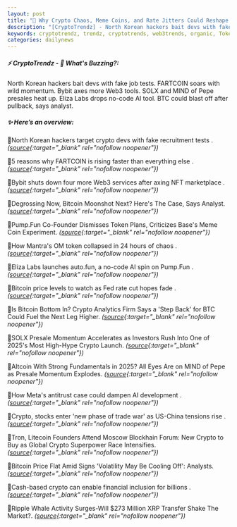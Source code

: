 ```yaml
---
layout: post
title: "🌇 Why Crypto Chaos, Meme Coins, and Rate Jitters Could Reshape 2025"
description: "[CryptoTrendz] - North Korean hackers bait devs with fake job tests. FARTCOIN soars with wild momentum. Bybit axes more Web3 tools. SOLX and MIND of Pepe presales heat up. Eliza Labs drops no-code AI tool. BTC could blast off after pullback, says analyst."
keywords: cryptotrendz, trendz, cryptotrends, web3trends, organic, Token, Web3, NFT, AI, marketplace, Bitcoin, Pepe, BTC, Investors, XRP, crypto
categories: dailynews
---
```


##### ⚡ CryptoTrendz - 📌 *What's Buzzing?:*

North Korean hackers bait devs with fake job tests. FARTCOIN soars with wild momentum. Bybit axes more Web3 tools. SOLX and MIND of Pepe presales heat up. Eliza Labs drops no-code AI tool. BTC could blast off after pullback, says analyst.

##### ✨ *Here’s an overview:*


🔹North Korean hackers target crypto devs with fake recruitment tests . *([source](https://s.avyag.com/2llp){:target="_blank" rel="nofollow noopener"})*

🔹5 reasons why FARTCOIN is rising faster than everything else . *([source](https://s.avyag.com/w9yx){:target="_blank" rel="nofollow noopener"})*

🔹Bybit shuts down four more Web3 services after axing NFT marketplace . *([source](https://s.avyag.com/4sen){:target="_blank" rel="nofollow noopener"})*

🔹Degrossing Now, Bitcoin Moonshot Next? Here's The Case, Says Analyst. *([source](https://s.avyag.com/y616){:target="_blank" rel="nofollow noopener"})*

🔹Pump.Fun Co-Founder Dismisses Token Plans, Criticizes Base's Meme Coin Experiment. *([source](https://s.avyag.com/nr0j){:target="_blank" rel="nofollow noopener"})*

🔹How Mantra's OM token collapsed in 24 hours of chaos . *([source](https://s.avyag.com/oevp){:target="_blank" rel="nofollow noopener"})*

🔹Eliza Labs launches auto.fun, a no-code AI spin on Pump.Fun . *([source](https://s.avyag.com/gbyo){:target="_blank" rel="nofollow noopener"})*

🔹Bitcoin price levels to watch as Fed rate cut hopes fade . *([source](https://s.avyag.com/mr2t){:target="_blank" rel="nofollow noopener"})*

🔹Is Bitcoin Bottom In? Crypto Analytics Firm Says a 'Step Back' for BTC Could Fuel the Next Leg Higher. *([source](https://s.avyag.com/evmk){:target="_blank" rel="nofollow noopener"})*

🔹SOLX Presale Momentum Accelerates as Investors Rush Into One of 2025's Most High-Hype Crypto Launch. *([source](https://s.avyag.com/1s56){:target="_blank" rel="nofollow noopener"})*

🔹Altcoin With Strong Fundamentals in 2025? All Eyes Are on MIND of Pepe as Presale Momentum Explodes. *([source](https://s.avyag.com/hkai){:target="_blank" rel="nofollow noopener"})*

🔹How Meta's antitrust case could dampen AI development . *([source](https://s.avyag.com/p8ci){:target="_blank" rel="nofollow noopener"})*

🔹Crypto, stocks enter 'new phase of trade war' as US-China tensions rise . *([source](https://s.avyag.com/yflt){:target="_blank" rel="nofollow noopener"})*

🔹Tron, Litecoin Founders Attend Moscow Blockhain Forum: New Crypto to Buy as Global Crypto Superpower Race Intensifies. *([source](https://s.avyag.com/dbjv){:target="_blank" rel="nofollow noopener"})*

🔹Bitcoin Price Flat Amid Signs 'Volatility May Be Cooling Off': Analysts. *([source](https://s.avyag.com/24fg){:target="_blank" rel="nofollow noopener"})*

🔹Cash-based crypto can enable financial inclusion for billions . *([source](https://s.avyag.com/chqq){:target="_blank" rel="nofollow noopener"})*

🔹Ripple Whale Activity Surges-Will $273 Million XRP Transfer Shake The Market?. *([source](https://s.avyag.com/ug8f){:target="_blank" rel="nofollow noopener"})*
